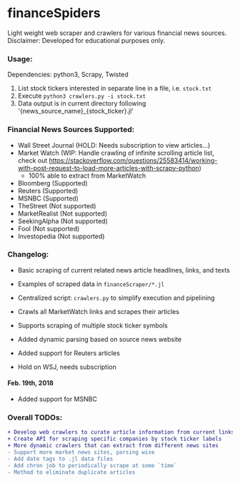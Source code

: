 # financeSpiders
Light weight web scraper and crawlers for various financial news sources.
Disclaimer: Developed for educational purposes only.

### Usage:
Dependencies: python3, Scrapy, Twisted
1. List stock tickers interested in separate line in a file, i.e. ```stock.txt```
2. Execute
```python3 crawlers.py -i stock.txt```
3. Data output is in current directory following '{news_source_name}\_{stock_ticker}.jl'

### Financial News Sources Supported:
- Wall Street Journal (HOLD: Needs subscription to view articles...)
- Market Watch (WIP: Handle crawling of infinite scrolling article list, check out https://stackoverflow.com/questions/25583414/working-with-post-request-to-load-more-articles-with-scrapy-python)
    - 100% able to extract from MarketWatch
- Bloomberg (Supported)
- Reuters (Supported)
- MSNBC (Supported)
- TheStreet (Not supported)
- MarketRealist (Not supported)
- SeekingAlpha (Not supported)
- Fool (Not supported)
- Investopedia (Not supported)

### Changelog:

- Basic scraping of current related news article headlines, links, and texts
- Examples of scraped data in `financeScraper/*.jl`

- Centralized script: ```crawlers.py``` to simplify execution and pipelining
- Crawls all MarketWatch links and scrapes their articles
- Supports scraping of multiple stock ticker symbols

- Added dynamic parsing based on source news website
- Added support for Reuters articles
- Hold on WSJ, needs subscription

#### Feb. 19th, 2018
- Added support for MSNBC


### Overall TODOs:
```diff
+ Develop web crawlers to curate article information from current links
+ Create API for scraping specific companies by stock ticker labels
+ More dynamic crawlers that can extract from different news sites
- Support more market news sites, parsing wise
- Add date tags to .jl data files
- Add chron job to periodically scrape at some `time`
- Method to eliminate duplicate articles
```
